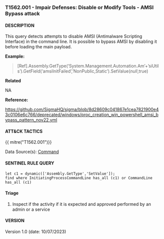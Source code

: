 ### T1562.001 - Impair Defenses: Disable or Modify Tools - AMSI Bypass attack

#### DESCRIPTION

This query detects attempts to disable AMSI (Antimalware Scripting Interface) in the command line. It is possible to bypass AMSI by disabling it before loading the main payload.

**Example:**

> [Ref].Assembly.GetType(‘System.Management.Automation.Am’+’siUtils’).GetField(‘amsiInitFailed’,’NonPublic,Static’).SetValue($null,$true)

**Related**

NA

**Reference:**

https://github.com/SigmaHQ/sigma/blob/8d28609c041867e1cea7821900e43c0106e6c766/deprecated/windows/proc_creation_win_powershell_amsi_bypass_pattern_nov22.yml

#### ATT&CK TACTICS

{{ mitre("T1562.001")}}

Data Source(s): [Command](https://attack.mitre.org/datasources/DS001/)

#### SENTINEL RULE QUERY

```
let c1 = dynamic(['Assembly.GetType','SetValue']);  
find where InitiatingProcessCommandLine has_all (c1) or CommandLine has_all (c1)  
```

#### Triage

1. Inspect if the activity if it is expected and approved performed by an admin or a service

#### VERSION

Version 1.0 (date: 10/07/2023)
